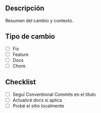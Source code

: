 ## Descripción

Resumen del cambio y contexto.

## Tipo de cambio
- [ ] Fix
- [ ] Feature
- [ ] Docs
- [ ] Chore

## Checklist
- [ ] Seguí Conventional Commits en el título
- [ ] Actualicé docs si aplica
- [ ] Probé el sitio localmente
